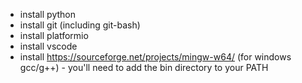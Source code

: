 

* install python
* install git (including git-bash)
* install platformio
* install vscode
* install https://sourceforge.net/projects/mingw-w64/ (for windows gcc/g++) - you'll need to add the bin directory to your PATH
